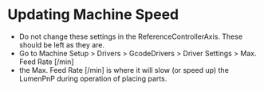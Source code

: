 # Updating Machine Speed

 * Do not change these settings in the ReferenceControllerAxis. These should be left as they are.
 * Go to Machine Setup > Drivers > GcodeDrivers > Driver Settings > Max. Feed Rate [/min]
 * the Max. Feed Rate [/min] is where it will slow (or speed up) the LumenPnP during operation of placing parts.